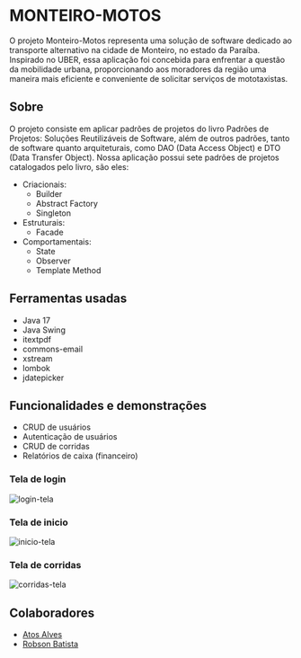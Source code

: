 # MONTEIRO-MOTOS
O projeto Monteiro-Motos representa uma solução de software dedicado ao transporte alternativo na cidade de Monteiro, no estado da Paraíba. Inspirado no  UBER, essa aplicação foi concebida para enfrentar a questão da mobilidade urbana, proporcionando aos moradores da região uma maneira mais eficiente e conveniente de solicitar serviços de mototaxistas.

## Sobre
O projeto consiste em aplicar padrões de projetos do livro Padrões de Projetos: Soluções Reutilizáveis de Software, além de outros padrões, tanto de software quanto arquiteturais, como DAO (Data Access Object) e DTO (Data Transfer Object).
Nossa aplicação possui sete padrões de projetos catalogados pelo livro, são eles:
- Criacionais:
  - Builder
  - Abstract Factory
  - Singleton
- Estruturais:
  - Facade
- Comportamentais:
  - State
  - Observer
  - Template Method
 
## Ferramentas usadas
- Java 17
- Java Swing
- itextpdf
- commons-email
- xstream
- lombok
- jdatepicker

## Funcionalidades e demonstrações
- CRUD de usuários
- Autenticação de usuários
- CRUD de corridas
- Relatórios de caixa (financeiro)

### Tela de login
![login-tela](https://github.com/atoslandia/monteiro-motos-remake/assets/16280406/be0e0e51-eeb6-451d-886c-31a9685ee4fe)
### Tela de inicio
![inicio-tela](https://github.com/atoslandia/monteiro-motos-remake/assets/16280406/3f1bbde1-91bb-4397-ab39-33199c5b5a03)
### Tela de corridas
![corridas-tela](https://github.com/atoslandia/monteiro-motos-remake/assets/16280406/42bb6651-d6b4-4c40-9eb4-bd1bbe1b4879)

## Colaboradores
- [Atos Alves](https://github.com/atoslandia)
- [Robson Batista](https://github.com/robsoncaliban)
